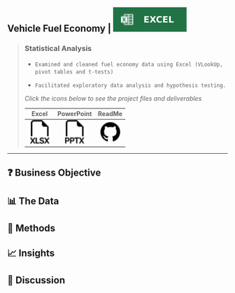 ## **Vehicle Fuel Economy \|** ![](images/excel.svg)

> ### **Statistical Analysis**
>
> -   `Examined and cleaned fuel economy data using Excel (VLookUp, pivot tables and t-tests)`
>
> -   `Facilitated exploratory data analysis and hypothesis testing.`
>
> *Click the icons below to see the project files and deliverables*  
>
> | Excel | PowerPoint | ReadMe |
> | :-: | :-: | :-: |
> |[<img src="images/filetype-xlsx.svg" width="54px">](https://1drv.ms/x/s!Ahpkb3AfX4xfhLM9MNCeJhDqU9yu8g?e=eNSp0D)|[<img src="images/filetype-pptx.svg" width="54px">](https://1drv.ms/p/s!Ahpkb3AfX4xfhLM-JEKRElAacrIs0w)|[<img src="images/github.svg" width="45px">](https://github.com/bradfordjohnson/thinkful/tree/main/capstone-2/README.md)|
---
## **❓ Business Objective** 
>
## **📊 The Data**
> 
## **📐 Methods**
> 
## **📈 Insights**
> 
## **💬 Discussion**
>
